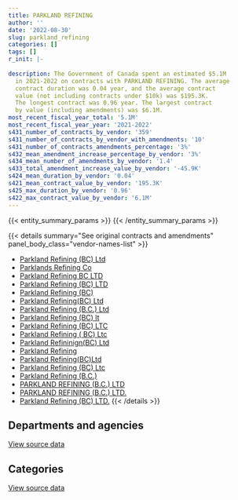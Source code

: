 ```yaml
---
title: PARKLAND REFINING
author: ''
date: '2022-08-30'
slug: parkland_refining
categories: []
tags: []
r_init: |-
  
description: The Government of Canada spent an estimated $5.1M
  in 2021-2022 on contracts with PARKLAND REFINING. The average
  contract duration was 0.04 year, and the average contract
  value (not including contracts under $10k) was $195.3K.
  The longest contract was 0.96 year. The largest contract
  by value (including amendments) was $6.1M.
most_recent_fiscal_year_total: '5.1M'
most_recent_fiscal_year_year: '2021-2022'
s431_number_of_contracts_by_vendor: '359'
s431_number_of_contracts_by_vendor_with_amendments: '10'
s431_number_of_contracts_amendments_percentage: '3%'
s432_mean_amendment_increase_percentage_by_vendor: '3%'
s434_mean_number_of_amendments_by_vendor: '1.4'
s433_total_amendment_increase_value_by_vendor: '-45.9K'
s424_mean_duration_by_vendor: '0.04'
s421_mean_contract_value_by_vendor: '195.3K'
s425_max_duration_by_vendor: '0.96'
s422_max_contract_value_by_vendor: '6.1M'
---
```


<script src="/rmarkdown-libs/htmlwidgets/htmlwidgets.js"></script>
<link href="/rmarkdown-libs/datatables-css/datatables-crosstalk.css" rel="stylesheet" />
<script src="/rmarkdown-libs/datatables-binding/datatables.js"></script>
<script src="/rmarkdown-libs/jquery/jquery-3.6.0.min.js"></script>
<link href="/rmarkdown-libs/dt-core-bootstrap/css/dataTables.bootstrap.min.css" rel="stylesheet" />
<link href="/rmarkdown-libs/dt-core-bootstrap/css/dataTables.bootstrap.extra.css" rel="stylesheet" />
<script src="/rmarkdown-libs/dt-core-bootstrap/js/jquery.dataTables.min.js"></script>
<script src="/rmarkdown-libs/dt-core-bootstrap/js/dataTables.bootstrap.min.js"></script>
<link href="/rmarkdown-libs/crosstalk/css/crosstalk.min.css" rel="stylesheet" />
<script src="/rmarkdown-libs/crosstalk/js/crosstalk.min.js"></script>
<script src="/rmarkdown-libs/htmlwidgets/htmlwidgets.js"></script>
<link href="/rmarkdown-libs/datatables-css/datatables-crosstalk.css" rel="stylesheet" />
<script src="/rmarkdown-libs/datatables-binding/datatables.js"></script>
<script src="/rmarkdown-libs/jquery/jquery-3.6.0.min.js"></script>
<link href="/rmarkdown-libs/dt-core-bootstrap/css/dataTables.bootstrap.min.css" rel="stylesheet" />
<link href="/rmarkdown-libs/dt-core-bootstrap/css/dataTables.bootstrap.extra.css" rel="stylesheet" />
<script src="/rmarkdown-libs/dt-core-bootstrap/js/jquery.dataTables.min.js"></script>
<script src="/rmarkdown-libs/dt-core-bootstrap/js/dataTables.bootstrap.min.js"></script>
<link href="/rmarkdown-libs/crosstalk/css/crosstalk.min.css" rel="stylesheet" />
<script src="/rmarkdown-libs/crosstalk/js/crosstalk.min.js"></script>

{{< entity_summary_params >}}
{{< /entity_summary_params >}}

{{< details summary="See original contracts and amendments" panel_body_class="vendor-names-list" >}}
- [Parkland Refining (BC) Ltd](https://search.open.canada.ca/en/ct/?sort=contract_value_f%20desc&page=1&search_text=%22Parkland%20Refining%20%28BC%29%20Ltd%22)
- [Parklands Refining Co](https://search.open.canada.ca/en/ct/?sort=contract_value_f%20desc&page=1&search_text=%22Parklands%20Refining%20Co%22)
- [Parkland Refining BC LTD](https://search.open.canada.ca/en/ct/?sort=contract_value_f%20desc&page=1&search_text=%22Parkland%20Refining%20BC%20LTD%22)
- [Parkland Refining (BC) LTD](https://search.open.canada.ca/en/ct/?sort=contract_value_f%20desc&page=1&search_text=%22Parkland%20Refining%20%28BC%29%20LTD%22)
- [Parkland Refining (BC)](https://search.open.canada.ca/en/ct/?sort=contract_value_f%20desc&page=1&search_text=%22Parkland%20Refining%20%28BC%29%22)
- [Parkland Refining(BC) Ltd](https://search.open.canada.ca/en/ct/?sort=contract_value_f%20desc&page=1&search_text=%22Parkland%20Refining%28BC%29%20Ltd%22)
- [Parkland Refining (B.C.) Ltd](https://search.open.canada.ca/en/ct/?sort=contract_value_f%20desc&page=1&search_text=%22Parkland%20Refining%20%28B.C.%29%20Ltd%22)
- [Parkland Refining (BC) lt](https://search.open.canada.ca/en/ct/?sort=contract_value_f%20desc&page=1&search_text=%22Parkland%20Refining%20%28BC%29%20lt%22)
- [Parkland Refining (BC) LTC](https://search.open.canada.ca/en/ct/?sort=contract_value_f%20desc&page=1&search_text=%22Parkland%20Refining%20%28BC%29%20LTC%22)
- [Parkland Refining ( BC) Ltc](https://search.open.canada.ca/en/ct/?sort=contract_value_f%20desc&page=1&search_text=%22Parkland%20Refining%20%28%20BC%29%20Ltc%22)
- [Parkland Refininign(BC) Ltd](https://search.open.canada.ca/en/ct/?sort=contract_value_f%20desc&page=1&search_text=%22Parkland%20Refininign%28BC%29%20Ltd%22)
- [Parkland Refining](https://search.open.canada.ca/en/ct/?sort=contract_value_f%20desc&page=1&search_text=%22Parkland%20Refining%22)
- [Parkland Refining(BC)Ltd](https://search.open.canada.ca/en/ct/?sort=contract_value_f%20desc&page=1&search_text=%22Parkland%20Refining%28BC%29Ltd%22)
- [Parkland Refining (BC) Ltc](https://search.open.canada.ca/en/ct/?sort=contract_value_f%20desc&page=1&search_text=%22Parkland%20Refining%20%28BC%29%20Ltc%22)
- [Parkland Refining (B.C.)](https://search.open.canada.ca/en/ct/?sort=contract_value_f%20desc&page=1&search_text=%22Parkland%20Refining%20%28B.C.%29%22)
- [PARKLAND REFINING (B.C.) LTD](https://search.open.canada.ca/en/ct/?sort=contract_value_f%20desc&page=1&search_text=%22PARKLAND%20REFINING%20%28B.C.%29%20LTD%22)
- [PARKLAND REFINING (B.C.) LTD.](https://search.open.canada.ca/en/ct/?sort=contract_value_f%20desc&page=1&search_text=%22PARKLAND%20REFINING%20%28B.C.%29%20LTD.%22)
- [Parkland Refining (BC) LTD.](https://search.open.canada.ca/en/ct/?sort=contract_value_f%20desc&page=1&search_text=%22Parkland%20Refining%20%28BC%29%20LTD.%22)
{{< /details >}}

## Departments and agencies

<div id="htmlwidget-1" style="width:100%;height:auto;" class="datatables html-widget"></div>
<script type="application/json" data-for="htmlwidget-1">{"x":{"style":"bootstrap","filter":"none","vertical":false,"data":[["<a href=\"/departments/dfo-mpo/\">Fisheries and Oceans Canada<\/a>","<a href=\"/departments/dnd-mdn/\">National Defence<\/a>","<a href=\"/departments/pc/\">Parks Canada<\/a>"],[9567100.78,34779542.29,46336.78],[16977435.96,10463985.41,10218.82],[12060096.68,6146440.49,null],[null,5112689.96,null]],"container":"<table class=\"table table-striped table-hover row-border order-column display\">\n  <thead>\n    <tr>\n      <th>Department<\/th>\n      <th>2018-2019<\/th>\n      <th>2019-2020<\/th>\n      <th>2020-2021<\/th>\n      <th>2021-2022<\/th>\n    <\/tr>\n  <\/thead>\n<\/table>","options":{"order":[[4,"desc"]],"pageLength":10,"autoWidth":true,"columnDefs":[{"targets":1,"render":"function(data, type, row, meta) {\n    return type !== 'display' ? data : DTWidget.formatCurrency(data, \"$\", 2, 3, \",\", \".\", true, null);\n  }"},{"targets":2,"render":"function(data, type, row, meta) {\n    return type !== 'display' ? data : DTWidget.formatCurrency(data, \"$\", 2, 3, \",\", \".\", true, null);\n  }"},{"targets":3,"render":"function(data, type, row, meta) {\n    return type !== 'display' ? data : DTWidget.formatCurrency(data, \"$\", 2, 3, \",\", \".\", true, null);\n  }"},{"targets":4,"render":"function(data, type, row, meta) {\n    return type !== 'display' ? data : DTWidget.formatCurrency(data, \"$\", 2, 3, \",\", \".\", true, null);\n  }"},{"width":"16%","targets":[1,2,3,4]},{"className":"dt-right","targets":[1,2,3,4]}],"orderClasses":false}},"evals":["options.columnDefs.0.render","options.columnDefs.1.render","options.columnDefs.2.render","options.columnDefs.3.render"],"jsHooks":[]}</script>
<p class="text-right">
<a href="https://github.com/GoC-Spending/contracts-data/tree/main/data/out/vendors/parkland_refining/summary_by_fiscal_year_by_department.csv" class="source-data-link btn btn-link">View source data</a>
</p>

## Categories

<div id="htmlwidget-2" style="width:100%;height:auto;" class="datatables html-widget"></div>
<script type="application/json" data-for="htmlwidget-2">{"x":{"style":"bootstrap","filter":"none","vertical":false,"data":[["<a href=\"/categories/defence/\">Defence<\/a>","<a href=\"/categories/transportation_and_logistics/\">Transportation and logistics<\/a>","<a href=\"/categories/industrial_products_and_services/\">Industrial products and services<\/a>"],[34779542.29,9613437.56,null],[10463985.41,16977435.96,10218.82],[6146440.49,12060096.68,null],[5112689.96,null,null]],"container":"<table class=\"table table-striped table-hover row-border order-column display\">\n  <thead>\n    <tr>\n      <th>Category<\/th>\n      <th>2018-2019<\/th>\n      <th>2019-2020<\/th>\n      <th>2020-2021<\/th>\n      <th>2021-2022<\/th>\n    <\/tr>\n  <\/thead>\n<\/table>","options":{"order":[[4,"desc"]],"dom":"t","pageLength":30,"autoWidth":true,"columnDefs":[{"targets":1,"render":"function(data, type, row, meta) {\n    return type !== 'display' ? data : DTWidget.formatCurrency(data, \"$\", 2, 3, \",\", \".\", true, null);\n  }"},{"targets":2,"render":"function(data, type, row, meta) {\n    return type !== 'display' ? data : DTWidget.formatCurrency(data, \"$\", 2, 3, \",\", \".\", true, null);\n  }"},{"targets":3,"render":"function(data, type, row, meta) {\n    return type !== 'display' ? data : DTWidget.formatCurrency(data, \"$\", 2, 3, \",\", \".\", true, null);\n  }"},{"targets":4,"render":"function(data, type, row, meta) {\n    return type !== 'display' ? data : DTWidget.formatCurrency(data, \"$\", 2, 3, \",\", \".\", true, null);\n  }"},{"width":"16%","targets":[1,2,3,4]},{"className":"dt-right","targets":[1,2,3,4]}],"orderClasses":false,"lengthMenu":[10,25,30,50,100]}},"evals":["options.columnDefs.0.render","options.columnDefs.1.render","options.columnDefs.2.render","options.columnDefs.3.render"],"jsHooks":[]}</script>
<p class="text-right">
<a href="https://github.com/GoC-Spending/contracts-data/tree/main/data/out/vendors/parkland_refining/summary_by_fiscal_year_by_category.csv" class="source-data-link btn btn-link">View source data</a>
</p>
